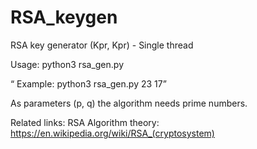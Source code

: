 # RSA_keygen
RSA key generator (Kpr, Kpr) - Single thread

Usage: python3 rsa_gen.py <p> <q>
Example: python3 rsa_gen.py 23 17
  
As parameters (p, q) the algorithm needs prime numbers.

Related links:
  RSA Algorithm theory: https://en.wikipedia.org/wiki/RSA_(cryptosystem)


